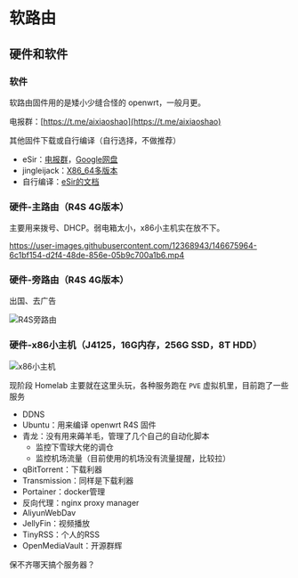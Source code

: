 # 软路由

## 硬件和软件

### 软件

软路由固件用的是矮小少缝合怪的 openwrt，一般月更。

电报群：[https://t.me/aixiaoshao](https://t.me/aixiaoshao)

其他固件下载或自行编译（自行选择，不做推荐）
- eSir：[电报群](https://t.me/esirplayground)，[Google网盘](https://bit.ly/esirpg_googledrive)
- jingleijack：[X86_64多版本](https://github.com/jingleijack/X86_64-TEST/releases)
- 自行编译：[eSir的文档](https://github.com/esirplayground/Compile_OpenWrt_Tutorial)

### 硬件-主路由（R4S 4G版本）

主要用来拨号、DHCP。弱电箱太小，x86小主机实在放不下。

https://user-images.githubusercontent.com/12368943/146675964-6c1bf154-d2f4-48de-856e-05b9c700a1b6.mp4

### 硬件-旁路由（R4S 4G版本）

出国、去广告

![R4S旁路由](https://user-images.githubusercontent.com/12368943/146676079-066bbaf3-4c80-4c87-9997-a875432610f8.jpeg)

### 硬件-x86小主机（J4125，16G内存，256G SSD，8T HDD）

![x86小主机](https://user-images.githubusercontent.com/12368943/146676095-266bf18b-9b20-4864-8d7c-d7f2d8b2d4f3.jpeg)

现阶段 Homelab 主要就在这里头玩，各种服务跑在 `PVE` 虚拟机里，目前跑了一些服务

- DDNS
- Ubuntu：用来编译 openwrt R4S 固件
- 青龙：没有用来薅羊毛，管理了几个自己的自动化脚本
    - 监控下雪球大佬的调仓
    - 监控机场流量（目前使用的机场没有流量提醒，比较拉）
- qBitTorrent：下载利器
- Transmission：同样是下载利器
- Portainer：docker管理
- 反向代理：nginx proxy manager
- AliyunWebDav
- JellyFin：视频播放
- TinyRSS：个人的RSS
- OpenMediaVault：开源群辉

保不齐哪天搞个服务器？
